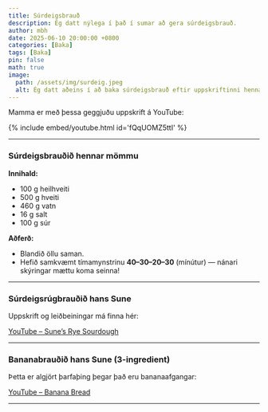 ```yaml
---
title: Súrdeigsbrauð  
description: Ég datt nýlega í það í sumar að gera súrdeigsbrauð.  
author: mbh  
date: 2025-06-10 20:00:00 +0800  
categories: [Baka]  
tags: [Baka]  
pin: false  
math: true  
image:  
  path: /assets/img/surdeig.jpeg  
  alt: Ég datt aðeins í að baka súrdeigsbrauð eftir uppskriftinni hennar mömmu.
---
```


Mamma er með þessa geggjuðu uppskrift á YouTube:

{% include embed/youtube.html id='fQqUOMZ5ttI' %}

---

### Súrdeigsbrauðið hennar mömmu

**Innihald:**
- 100 g heilhveiti  
- 500 g hveiti  
- 460 g vatn  
- 16 g salt  
- 100 g súr

**Aðferð:**
- Blandið öllu saman.
- Hefið samkvæmt tímamynstrinu **40–30–20–30** (mínútur) — nánari skýringar mættu koma seinna!

---

### Súrdeigsrúgbrauðið hans Sune

Uppskrift og leiðbeiningar má finna hér:

[YouTube – Sune’s Rye Sourdough](https://www.youtube.com/watch?v=8EanzisEiMc)

---

### Bananabrauðið hans Sune (3-ingredient)

Þetta er algjört þarfaþing þegar það eru bananaafgangar:

[YouTube – Banana Bread](https://www.youtube.com/watch?v=TMC4DKTKdbo)

---

